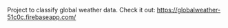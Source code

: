 Project to classify global weather data.
Check it out: https://globalweather-51c0c.firebaseapp.com/
